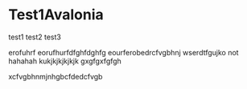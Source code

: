# Test1Avalonia

test1
test2
test3

erofuhrf
eorufhurfdfghfdghfg
eourferobedrcfvgbhnj
wserdtfgujko
not hahahah
kukjkjkjkjkjk
gxgfgxfgfgh

xcfvgbhnmjnhgbcfdedcfvgb
